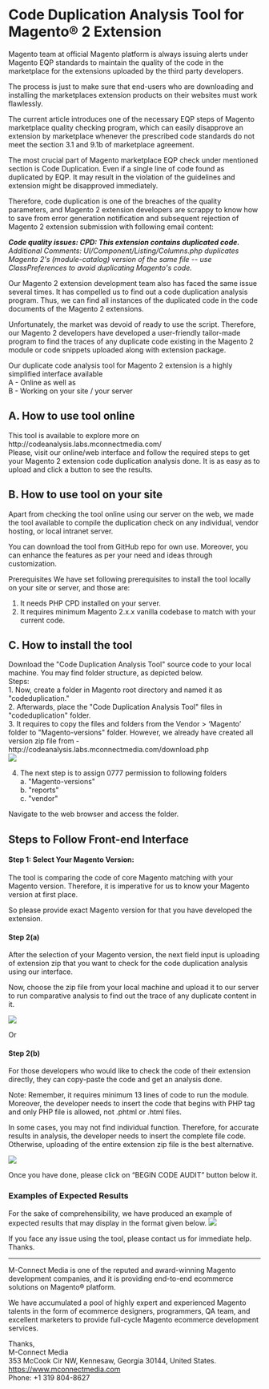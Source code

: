 <h1>Code Duplication Analysis Tool for Magento® 2 Extension</h1>

Magento team at official Magento platform is always issuing alerts under Magento EQP standards to maintain the quality of the code in the marketplace for the extensions uploaded by the third party developers. 

The process is just to make sure that end-users who are downloading and installing the marketplaces extension products on their websites must work flawlessly.

The current article introduces one of the necessary EQP steps of Magento marketplace quality checking program, which can easily disapprove an extension by marketplace whenever the prescribed code standards do not meet the section 3.1 and 9.1b of marketplace agreement.  

The most crucial part of Magento marketplace EQP check under mentioned section is Code Duplication. Even if a single line of code found as duplicated by EQP. It may result in the violation of the guidelines and extension might be disapproved immediately.

Therefore, code duplication is one of the breaches of the quality parameters, and Magento 2 extension developers are scrappy to know how to save from error generation notification and subsequent rejection of Magento 2 extension submission with following email content:

<i><b>Code quality issues: CPD: This extension contains duplicated code.</b><br />
Additional Comments: UI/Component/Listing/Columns.php duplicates Magento 2's (module-catalog) version of the same file -- use ClassPreferences to avoid duplicating Magento's code.</i>

Our Magento 2 extension development team also has faced the same issue several times. It has compelled us to find out a code duplication analysis program. Thus, we can find all instances of the duplicated code in the code documents of the Magento 2 extensions.

Unfortunately, the market was devoid of ready to use the script. Therefore, our Magento 2 developers have developed a user-friendly tailor-made program to find the traces of any duplicate code existing in the Magento 2 module or code snippets uploaded along with extension package.

Our duplicate code analysis tool for Magento 2 extension is a highly simplified interface available <br />
A - Online as well as <br />
B - Working on your site / your server <br />

<h2>A. How to use tool online</h2>
This tool is available to explore more on http://codeanalysis.labs.mconnectmedia.com/
<br />
Please, visit our online/web interface and follow the required steps to get your Magento 2 extension code duplication analysis done. It is as easy as to upload and click a button to see the results.

<h2>B. How to use tool on your site</h2>
Apart from checking the tool online using our server on the web, we made the tool available to compile the duplication check on any individual, vendor hosting, or local intranet server.

You can download the tool from GitHub repo for own use. Moreover, you can enhance the features as per your need and ideas through customization. 

Prerequisites 
We have set following prerequisites to install the tool locally on your site or server, and those are:
1.	It needs PHP CPD installed on your server.
2.	It requires minimum Magento 2.x.x vanilla codebase to match with your current code.

<h2>C. How to install the tool</h2>
Download the "Code Duplication Analysis Tool" source code to your local machine. You may find folder structure, as depicted below.
<br />
Steps:<br />
1.	Now, create a folder in Magento root directory and named it as "codeduplication."<br />
2.	Afterwards, place the "Code Duplication Analysis Tool" files in "codeduplication" folder.<br />
3.	It requires to copy the files and folders from the Vendor > ‘Magento’ folder to "Magento-versions" folder. However, we already have created all version zip file from - http://codeanalysis.labs.mconnectmedia.com/download.php <br />

<img src="http://codeanalysis.labs.mconnectmedia.com/github/m2version.png" />

4.	The next step is to assign 0777 permission to following folders <br />
   a.	"Magento-versions"<br />
   b.	"reports" <br />
   c.	"vendor"<br />

Navigate to the web browser and access the folder. 

<h2>Steps to Follow Front-end Interface</h2>
<h4>Step 1: Select Your Magento Version:</h4>
The tool is comparing the code of core Magento matching with your Magento version. Therefore, it is imperative for us to know your Magento version at first place.

So please provide exact Magento version for that you have developed the extension.

<h4>Step 2(a)</h4>
After the selection of your Magento version, the next field input is uploading of extension zip that you want to check for the code duplication analysis using our interface.

Now, choose the zip file from your local machine and upload it to our server to run comparative analysis to find out the trace of any duplicate content in it.

<img src="http://codeanalysis.labs.mconnectmedia.com/github/Step–2a.png" />

Or

<h4>Step 2(b)</h4>
For those developers who would like to check the code of their extension directly, they can copy-paste the code and get an analysis done.

Note: Remember, it requires minimum 13 lines of code to run the module. Moreover, the developer needs to insert the code that begins with PHP tag and only PHP file is allowed, not .phtml or .html files.

In some cases, you may not find individual function. Therefore, for accurate results in analysis, the developer needs to insert the complete file code. Otherwise, uploading of the entire extension zip file is the best alternative.

<img src="http://codeanalysis.labs.mconnectmedia.com/github/Step–2b.png" />

Once you have done, please click on “BEGIN CODE AUDIT” button below it.

<h3>Examples of Expected Results</h3>
For the sake of comprehensibility, we have produced an example of expected results that may display in the format given below.

<img src="http://codeanalysis.labs.mconnectmedia.com/github/reports.png" />

If you face any issue using the tool, please contact us for immediate help. Thanks.

---

M-Connect Media is one of the reputed and award-winning Magento development companies, and it is providing end-to-end ecommerce solutions on Magento® platform.

We have accumulated a pool of highly expert and experienced Magento talents in the form of ecommerce designers, programmers, QA team, and excellent marketers to provide full-cycle Magento ecommerce development services. 


Thanks,<br/>
M-Connect Media <br/>
353 McCook Cir NW, Kennesaw, Georgia 30144, United States.<br/>
https://www.mconnectmedia.com <br/>
Phone: +1 319 804-8627
